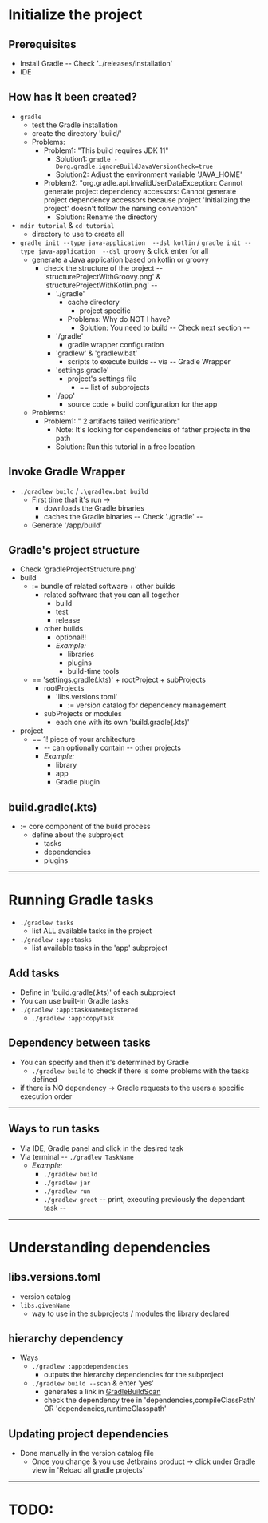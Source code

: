# Initialize the project

## Prerequisites
* Install Gradle  -- Check '../releases/installation'
* IDE

## How has it been created?
* `gradle`
  * test the Gradle installation
  * create the directory 'build/'
  * Problems:
    * Problem1: "This build requires JDK 11"
      * Solution1: `gradle -Dorg.gradle.ignoreBuildJavaVersionCheck=true`
      * Solution2: Adjust the environment variable 'JAVA_HOME'
    * Problem2: "org.gradle.api.InvalidUserDataException: Cannot generate project dependency accessors: Cannot generate project dependency accessors because project 'Initializing the project' doesn't follow the naming convention"
      * Solution: Rename the directory
* `mdir tutorial` & `cd tutorial` 
  * directory to use to create all
* `gradle init --type java-application  --dsl kotlin` / `gradle init --type java-application  --dsl groovy` & click enter for all
  * generate a Java application based on kotlin or groovy
    * check the structure of the project -- 'structureProjectWithGroovy.png' & 'structureProjectWithKotlin.png' -- 
      * './gradle'
        * cache directory
          * project specific
        * Problems: Why do NOT I have?
          * Solution: You need to build -- Check next section --
      * '/gradle'
        * gradle wrapper configuration
      * 'gradlew' & 'gradlew.bat'
        * scripts to execute builds -- via -- Gradle Wrapper
      * 'settings.gradle'
        * project's settings file
          * == list of subprojects
      * '/app'
        * source code + build configuration for the app
  * Problems:
    * Problem1: " 2 artifacts failed verification:"
      * Note: It's looking for dependencies of father projects in the path
      * Solution: Run this tutorial in a free location

## Invoke Gradle Wrapper
* `./gradlew build` / `.\gradlew.bat build`
  * First time that it's run -> 
    * downloads the Gradle binaries
    * caches the Gradle binaries -- Check './gradle' --
  * Generate '/app/build'

## Gradle's project structure
* Check 'gradleProjectStructure.png'
* build 
  * := bundle of related software + other builds
    * related software that you can all together
      * build
      * test
      * release
    * other builds
      * optional!!
      * _Example:_
        * libraries
        * plugins
        * build-time tools
  * == 'settings.gradle(.kts)' + rootProject + subProjects
    * rootProjects
      * 'libs.versions.toml'
        * := version catalog for dependency management
    * subProjects or modules
      * each one with its own 'build.gradle(.kts)'
* project
  * == 1! piece of your architecture
    * -- can optionally contain -- other projects
    * _Example:_
      * library
      * app
      * Gradle plugin

## build.gradle(.kts)
* := core component of the build process
  * define about the subproject
    * tasks
    * dependencies
    * plugins
  

---

# Running Gradle tasks
* `./gradlew tasks`
  * list ALL available tasks in the project
* `./gradlew :app:tasks`
  * list available tasks in the 'app' subproject
## Add tasks
* Define in 'build.gradle(.kts)' of each subproject
* You can use built-in Gradle tasks
* `./gradlew :app:taskNameRegistered`
  * `./gradlew :app:copyTask`
## Dependency between tasks
* You can specify and then it's determined by Gradle
  * `./gradlew build` to check if there is some problems with the tasks defined
* if there is NO dependency -> Gradle requests to the users a specific execution order
 


---
## Ways to run tasks
* Via IDE, Gradle panel and click in the desired task
* Via terminal -- `./gradlew TaskName`
  * _Example:_
    * `./gradlew build`
    * `./gradlew jar`
    * `./gradlew run`
    * `./gradlew greet` -- print, executing previously the dependant task -- 

---

# Understanding dependencies
## libs.versions.toml
* version catalog
* `libs.givenName`
  * way to use in the subprojects / modules the library declared
## hierarchy dependency
* Ways
  * `./gradlew :app:dependencies`
    * outputs the hierarchy dependencies for the subproject
  * `./gradlew build --scan` & enter 'yes'
    * generates a link in [GradleBuildScan](https://scans.gradle.com/)
    * check the dependency tree in  'dependencies,compileClassPath' OR 'dependencies,runtimeClasspath'
## Updating project dependencies
* Done manually in the version catalog file
  * Once you change & you use Jetbrains product -> click under Gradle view in 'Reload all gradle projects' 

---

# TODO: